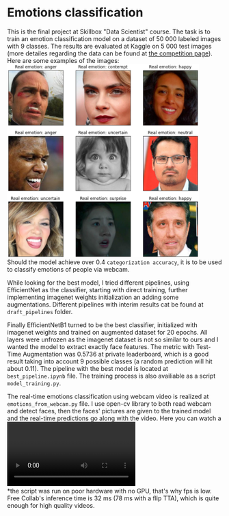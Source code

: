 # Emotions classification

This is the final project at Skillbox "Data Scientist" course. The task is to train 
an emotion classification model on a dataset of 50 000 labeled images with 9 classes. The results 
are evaluated at Kaggle on 5 000 test images (more detailes regarding the data can be found at 
[the competition page](https://www.kaggle.com/c/skillbox-computer-vision-project/overview)). 
Here are some examples of the images: 
![samples](https://github.com/Logixqt/emotions_classification/blob/main/examples/samples.PNG)\
Should the model achieve over 0.4 `categorization accuracy`, 
it is to be used to classify emotions of people via webcam. 

While looking for the best model, I tried different pipelines, using EfficientNet as the 
classifier, starting with direct training, further implementing imagenet weights initialization 
an adding some augmentations. Different pipelines with interim results cat be found at 
`draft_pipelines` folder.

Finally EfficientNetB1 turned to be the best classifier, initialized with imagenet weights 
and trained on augmented dataset for 20 epochs. All layers were unfrozen as the imagenet dataset is not so similar 
to ours and I wanted the model to extract exactly face features. The metric with Test-Time Augmentation was 
0.5736 at private leaderboard, which is a good result taking into account 9 possible classes (a random prediction 
will hit about 0.11). The pipeline with the best model is located at `best_pipeline.ipynb` file. The training 
process is also availiable as a script `model_training.py`.

The real-time emotions classification using webcam video is realized at `emotions_from_webcam.py` file. 
I use open-cv library to both read webcam and detect faces, then the faces' pictures are given to the 
trained model and the real-time predictions go along with the video. Here you can watch a 
![video_ example*](https://github.com/Logixqt/emotions_classification/blob/main/examples/video_example.mp4)\
*the script was run on poor hardware with no GPU, that's why fps is low. Free Collab's inference time 
is 32 ms (78 ms with a flip TTA), which is quite enough for high quality videos.